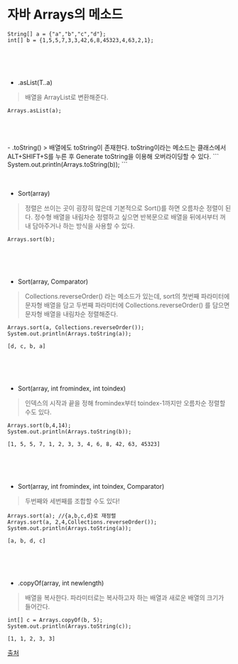# 자바 Arrays의 메소드
```
String[] a = {"a","b","c","d"};
int[] b = {1,5,5,7,3,3,42,6,8,45323,4,63,2,1};
```  
<br>
<br>
<br>

- .asList(T..a) 
> 배열을 ArrayList로 변환해준다.

```  
Arrays.asList(a);
```  
<br>
<br>
<br>  
- .toString() 
> 배열에도 toString이 존재한다. toString이라는 메소드는 클래스에서 ALT+SHIFT+S를 누른 후 Generate toString을 이용해 오버라이딩할 수 있다.  
```
 System.out.println(Arrays.toString(b));
```  

<br>
<br>
<br>  

- Sort(array) 
> 정렬은 쓰이는 곳이 굉장히 많은데 기본적으로 Sort()를 하면 오름차순 정렬이 된다. 정수형 배열을 내림차순 정렬하고 싶으면 반복문으로 배열을 뒤에서부터 꺼내 담아주거나 하는 방식을 사용할 수 있다.  
```
Arrays.sort(b);
```  
<br>
<br>
<br>  

- Sort(array, Comparator)  
> Collections.reverseOrder() 라는 메소드가 있는데, sort의 첫번째 파라미터에 문자형 배열을 담고 두번째 파라미터에 Collections.reverseOrder() 를 담으면 문자형 배열을 내림차순 정렬해준다.
```
Arrays.sort(a, Collections.reverseOrder());
System.out.println(Arrays.toString(a));

[d, c, b, a]
```  
<br>
<br>
<br>  

- Sort(array, int fromindex, int toindex)   
> 인덱스의 시작과 끝을 정해 fromindex부터 toindex-1까지만 오름차순 정렬할 수도 있다.  
```
Arrays.sort(b,4,14); 
System.out.println(Arrays.toString(b));

[1, 5, 5, 7, 1, 2, 3, 3, 4, 6, 8, 42, 63, 45323]
```  

<br>
<br>
<br>  

- Sort(array, int fromindex, int toindex, Comparator)  
> 두번째와 세번째를 조합할 수도 있다!    
```
Arrays.sort(a); //{a,b,c,d}로 재정렬
Arrays.sort(a, 2,4,Collections.reverseOrder());
System.out.println(Arrays.toString(a));

[a, b, d, c]
```  

<br>
<br>
<br>   

- .copyOf(array, int newlength)
> 배열을 복사한다. 파라미터로는 복사하고자 하는 배열과 새로운 배열의 크기가 들어간다.
```
int[] c = Arrays.copyOf(b, 5); 
System.out.println(Arrays.toString(c));

[1, 1, 2, 3, 3]
```

[출처](https://kutar37.tistory.com/entry/%EC%9E%90%EB%B0%94-Arrays-%EB%A9%94%EC%86%8C%EB%93%9C)
